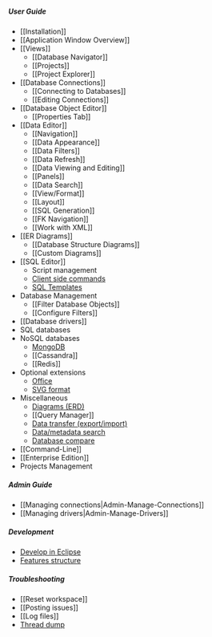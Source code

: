 ##### User Guide
- [[Installation]]
- [[Application Window Overview]]
- [[Views]]
  - [[Database Navigator]]
  - [[Projects]]
  - [[Project Explorer]]
- [[Database Connections]]
  - [[Connecting to Databases]]
  - [[Editing Connections]]
- [[Database Object Editor]]
  - [[Properties Tab]]
- [[Data Editor]]
  - [[Navigation]]
  - [[Data Appearance]]
  - [[Data Filters]]
  - [[Data Refresh]]
  - [[Data Viewing and Editing]]
  - [[Panels]]
  - [[Data Search]]
  - [[View/Format]]
  - [[Layout]]
  - [[SQL Generation]]
  - [[FK Navigation]]
  - [[Work with XML]]
- [[ER Diagrams]]
  - [[Database Structure Diagrams]]
  - [[Custom Diagrams]]
- [[SQL Editor]]
  - Script management
  - [Client side commands](Client-side-scripting)
  - [SQL Templates](SQL-Editor-Templates)
- Database Management
  - [[Filter Database Objects]]
  - [[Configure Filters]]
- [[Database drivers]]
- SQL databases
- NoSQL databases
  - [MongoDB](NoSQL-MongoDB)
  - [[Cassandra]]
  - [[Redis]]
- Optional extensions
  - [Office](Extension-Office)
  - [SVG format](Extension-SVG-Format)
- Miscellaneous
  - [Diagrams (ERD)](ER-Diagrams)
  - [[Query Manager]]
  - [Data transfer (export/import)](Data-transfer)
  - [Data/metadata search](Database-Search)
  - [Database compare](Database-compare)
- [[Command-Line]]
- [[Enterprise Edition]]
- Projects Management

##### Admin Guide
- [[Managing connections|Admin-Manage-Connections]]
- [[Managing drivers|Admin-Manage-Drivers]]

##### Development
- [Develop in Eclipse](Develop-in-Eclipse)
- [Features structure](Features-structure)

##### Troubleshooting
- [[Reset workspace]]
- [[Posting issues]]
- [[Log files]]
- [Thread dump](Making-a-thread-dump)